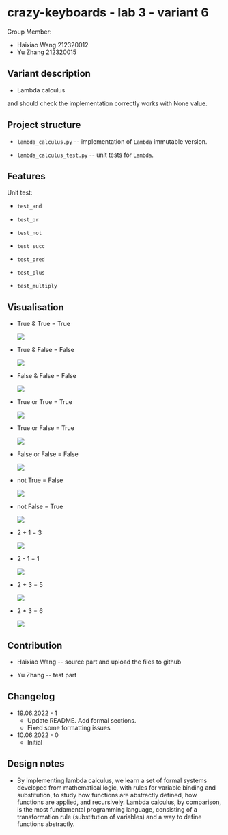 # crazy-keyboards - lab 3 - variant 6

Group Member:

- Haixiao Wang 212320012
- Yu Zhang     212320015

## Variant description

- Lambda calculus

and should check the implementation correctly works with None value.

## Project structure

- `lambda_calculus.py` -- implementation of `Lambda` immutable version.

- `lambda_calculus_test.py` -- unit tests for `Lambda`.

## Features

Unit test:

- `test_and`

- `test_or`

- `test_not`

- `test_succ`

- `test_pred`

- `test_plus`

- `test_multiply`

## Visualisation

- True & True = True

  ![](/Img/01.png)

- True & False = False

  ![](/Img/02.png)

- False & False = False

  ![](/Img/03.png)

- True or True = True

  ![](/Img/04.png)

- True or False = True

  ![](/Img/05.png)

- False or False = False

  ![](/Img/06.png)

- not True = False

  ![](/Img/07.png)

- not False = True

  ![](/Img/08.png)

- 2 + 1 = 3

  ![](/Img/09.png)

- 2 - 1  = 1

  ![](/Img/10.png)

- 2 + 3 = 5

  ![](/Img/11.png)

- 2 * 3 = 6

  ![](/Img/12.png)

## Contribution

- Haixiao Wang -- source part and upload the files to github

- Yu Zhang -- test part

## Changelog

- 19.06.2022 - 1
  - Update README. Add formal sections.
  - Fixed some formatting issues
- 10.06.2022 - 0
  - Initial

## Design notes

- By implementing lambda calculus, we learn a set of formal systems
  developed from mathematical logic, with rules for variable binding
  and substitution, to study how functions are abstractly defined,
  how functions are applied, and recursively. Lambda calculus, by comparison,
  is the most fundamental programming language, consisting of a
  transformation rule (substitution of variables) and a way
  to define functions abstractly.
